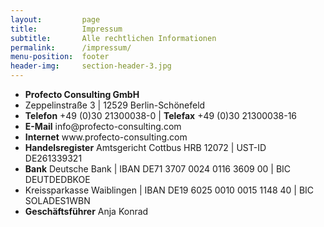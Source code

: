 ```yaml
---
layout:         page
title:          Impressum
subtitle:       Alle rechtlichen Informationen
permalink:      /impressum/
menu-position:  footer
header-img:     section-header-3.jpg
---
```


<ul class="o-list-bare">
    <li><strong class="u-c-primary">Profecto Consulting GmbH</strong></li>
    <li>Zeppelinstraße 3 | 12529 Berlin-Schönefeld</li>
    <li><strong>Telefon</strong> +49 (0)30 21300038-0 | <strong>Telefax</strong> +49 (0)30 21300038-16</li>
    <li><strong>E-Mail</strong> info@profecto-consulting.com</li>
    <li><strong>Internet</strong> www.profecto-consulting.com</li>
    <li><strong>Handelsregister</strong> Amtsgericht Cottbus HRB 12072 | UST-ID  DE261339321</li>
    <li><strong>Bank</strong> Deutsche Bank | IBAN DE71 3707 0024 0116 3609 00 | BIC DEUTDEDBKOE</li>
    <li>Kreissparkasse Waiblingen | IBAN DE19 6025 0010 0015 1148 40 | BIC SOLADES1WBN</li>
    <li><strong>Geschäftsführer</strong> Anja Konrad</li>
</ul>
